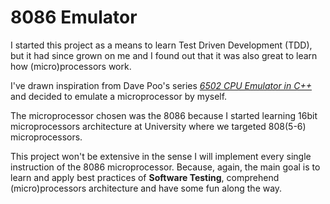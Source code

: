 # 8086 Emulator

I started this project as a means to learn Test Driven Development (TDD), but it had since grown on me and I found out that it was also great to learn how (micro)processors work.

I've drawn inspiration from Dave Poo's series [_6502 CPU Emulator in C++_](https://www.youtube.com/playlist?list=PLLwK93hM93Z13TRzPx9JqTIn33feefl37) and decided to emulate a microprocessor by myself.

The microprocessor chosen was the 8086 because I started learning 16bit microprocessors architecture at University where we targeted 808(5-6) microprocessors.

This project won't be extensive in the sense I will implement every single instruction of the 8086 microprocessor. Because, again, the main goal is to learn and apply best practices of **Software Testing**, comprehend (micro)processors architecture and have some fun along the way.
